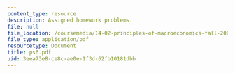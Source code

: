 ```yaml
---
content_type: resource
description: Assigned homework problems.
file: null
file_location: /coursemedia/14-02-principles-of-macroeconomics-fall-2004/3eea73e8ce8cae0e1f3d62fb10181dbb_ps6.pdf
file_type: application/pdf
resourcetype: Document
title: ps6.pdf
uid: 3eea73e8-ce8c-ae0e-1f3d-62fb10181dbb
---
```

